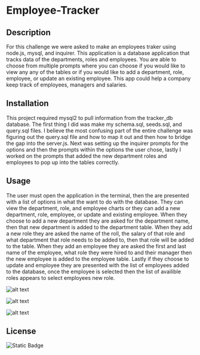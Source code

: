 # Employee-Tracker

## Description
For this challenge we were asked to make an employees traker using node.js, mysql, and inquirer. This application is a database application that tracks data of the departments, roles and employees. You are able to choose from multiple prompts where you can choose if you would like to view any any of the tables or if you would like to add a department, role, employee, or update an existing employee. This app could help a company keep track of employees, managers and salaries.

## Installation
This project required mysql2 to pull information from the tracker_db database. The first thing I did was make my schema.sql, seeds.sql, and query.sql files. I believe the most confusing part of the entire challenge was figuring out the query.sql file and how to map it out and then how to bridge the gap into the server.js. Next was setting up the inquirer prompts for the options and then the prompts within the options the user chose, lastly I worked on the prompts that added the new department roles and employees to pop up into the tables correctly.

## Usage
The user must open the application in the terminal, then the are presented with a list of options in what the want to do with the database. They can view the department, role, and employee charts or they can add a new department, role, employee, or update and existing employee. When they choose to add a new department they are asked for the department name, then that new department is added to the department table. When they add a new role they are asked the name of the roll, the salary of that role and what department that role needs to be added to, then that role will be added to the table. When they add an employee they are asked the first and last name of the employee, what role they were hired to and their manager then the new employee is added to the employee table. Lastly if they choose to update and employee they are presented with the list of employees added to the database, once the employee is selected then the list of availible roles appears to select employees new role.

![alt text](<images/Screenshot 2024-03-16 at 4.50.53 PM.png>)

![alt text](<images/Screenshot 2024-03-16 at 4.54.31 PM.png>)

![alt text](<images/Screenshot 2024-03-16 at 4.55.03 PM.png>)

## License 
![Static Badge](https://img.shields.io/badge/License-MIT-blue)
